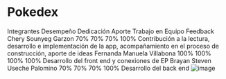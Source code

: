 # Pokedex
Integrantes	Desempeño	Dedicación	Aporte	Trabajo en Equipo	Feedback
Chery Sounyeg Garzon
	70%	70%	70%	100%	Contribución a la lectura, desarrollo e implementación de la app, acompañamiento en el proceso de construcción, aporte de ideas
Fernanda Manuela  Villabona	100%	100%	100%	100%	Desarrollo del front end y conexiones de EP
Brayan Steven Useche Palomino
	70%	70%	70%	100%	Desarrollo del back end 
![image](https://user-images.githubusercontent.com/114196322/224524835-d3a55174-7a26-4fe2-8859-b4433cf1d4c3.png)
